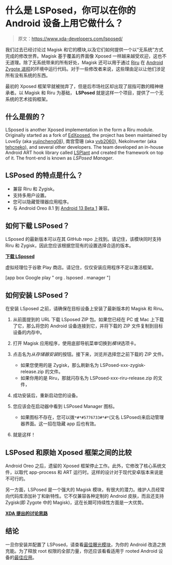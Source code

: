 # 什么是 LSPosed，你可以在你的 Android 设备上用它做什么？

> 原文：<https://www.xda-developers.com/lsposed/>

我们过去已经讨论过 Magisk 和它的模块,以及它们如何提供一个以“无系统”方式完成的修改世界。Magisk 基于覆盖的界面像 Xposed 一样越来越受欢迎，这也不无道理。除了无系统带来的所有好处，Magisk 还可以用于通过 [Riru](https://www.xda-developers.com/riru/) 在 [Android Zygote 进程](https://developer.android.com/topic/performance/memory-overview)的环境中运行代码。对于一些修改者来说，这些理由足以让他们涉足所有没有系统的东西。

最初的 Xposed 框架早就被抛弃了，但是后市场社区却出现了屈指可数的精神继承者。以 Magisk 和 Riru 为基础， **LSPosed** 就是这样一个项目，提供了一个无系统的艺术挂钩框架。

## 什么是假的？

LSposed is another Xposed implementation in the form a Riru module. Originally started as a fork of [EdXposed](https://www.xda-developers.com/edxposed/), the project has been maintained by LoveSy (aka [yujincheng08](https://github.com/yujincheng08)), 南宫雪珊 (aka [vvb2060](https://github.com/vvb2060)), NekoInverter (aka [tehcneko](https://github.com/tehcneko)), and several other developers. The team developed an in-house Android ART hook library called [LSPlant](https://github.com/LSPosed/LSPlant) and created the framework on top of it. The front-end is known as *LSPosed Manager*.

## LSPosed 的特点是什么？

*   兼容 Riru 和 Zygisk。
*   支持多用户设置。
*   您可以隐藏管理器应用程序。
*   与 Android Oreo 8.1 到 [Android 13 Beta 1](https://www.xda-developers.com/android-13-beta-1-released/) 兼容。

## 如何下载 LSPosed？

LSposed 的最新版本可以在其 GitHub repo 上找到。请记住，该模块同时支持 Riru 和 Zygisk，因此您应该根据您现有的设置选择合适的版本。

**[下载 LSposed](https://github.com/LSPosed/LSPosed/releases/latest)**

虚拟经理位于谷歌 Play 商店。请记住，仅仅安装应用程序不足以激活框架。

[app box Google play " org . lsposed . manager "]

## 如何安装 LSPosed？

在安装 LSposed 之前，请确保在目标设备上安装了最新版本的 Magisk 和 Riru。

1.  从前面提到的 URL 下载 LSposed ZIP 包。如果您已经在 PC 或 Mac 上下载了它，那么将您的 Android 设备连接到它，并将下载的 ZIP 文件复制到目标设备的内存中。
2.  打开 Magisk 应用程序，使用底部导航菜单切换到*模块*选项卡。
3.  点击名为*从存储器安装*的按钮。接下来，浏览并选择您之前下载的 ZIP 文件。
    *   如果您使用的是 Zygisk，那么刷新名为 LSPosed-xxx-zygisk-release.zip 的文件。
    *   如果你用的是 Riru，那就闪存名为 LSPosed-xxx-riru-release.zip 的文件，

4.  成功安装后，重新启动您的设备。
5.  您应该会在启动器中看到 LSPosed Manager 图标。
    *   如果图标不存在，您可以拨`*#*#5776733#*#*`(又名 LSPosed)来启动管理器界面。这一招在隐藏 app 后也有效。

6.  就是这样！

## LSPosed 和原始 Xposed 框架之间的比较

Android Oreo 之后，遗留的 Xposed 框架停止工作。此外，它修改了核心系统文件，以取代 app-process 和 ART 运行时。这样的设计对于现代安卓版本来说是不可行的。

另一方面，LSPosed 是一个强大的 Magisk 模块，有很大的潜力。维护人员经常向代码库添加补丁和新特性。它不仅兼容各种定制的 Android 皮肤，而且还支持 Zygisk(即 Zygote 中的 Magisk)，这在长期可持续性方面是一大优势。

**[XDA 提出的讨论思路](https://forum.xda-developers.com/t/4228973/)**

## 结论

一旦你安装并配置了 LSPosed，请查看[最佳曝光模块](https://www.xda-developers.com/best-xposed-modules/)，为你的 Android 改造之旅充能。为了释放 root 权限的全部力量，你还应该看看适用于 rooted Android 设备的[最佳应用](https://www.xda-developers.com/best-android-root-apps/)。